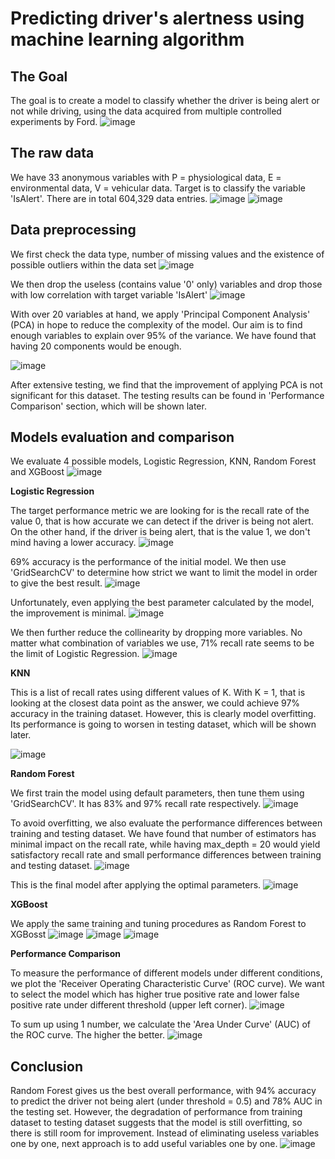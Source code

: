 # Predicting driver's alertness using machine learning algorithm

## **The Goal**

The goal is to create a model to classify whether the driver is being alert or not while driving, using the data acquired from multiple controlled experiments by Ford.
![image](https://user-images.githubusercontent.com/80243823/117619770-3fe93b00-b1a2-11eb-8c73-28a1f4d54795.png)


## **The raw data**
We have 33 anonymous variables with P = physiological data, E = environmental data, V = vehicular data. Target is to classify the variable 'IsAlert'. There are in total 604,329 data entries.
![image](https://user-images.githubusercontent.com/80243823/117620710-52b03f80-b1a3-11eb-9bbd-7177012d1a0f.png)
![image](https://user-images.githubusercontent.com/80243823/117620843-7a070c80-b1a3-11eb-880d-519c061b473b.png)


## **Data preprocessing**
We first check the data type, number of missing values and the existence of possible outliers within the data set
![image](https://user-images.githubusercontent.com/80243823/117621250-fd286280-b1a3-11eb-847f-f0c3362ba159.png)

We then drop the useless (contains value '0' only) variables and drop those with low correlation with target variable 'IsAlert'
![image](https://user-images.githubusercontent.com/80243823/117622110-de769b80-b1a4-11eb-92b2-ff048bf719a1.png)

With over 20 variables at hand, we apply 'Principal Component Analysis' (PCA) in hope to reduce the complexity of the model. Our aim is to find enough variables to explain over 95% of the variance. We have found that having 20 components would be enough.

![image](https://user-images.githubusercontent.com/80243823/117622786-9c018e80-b1a5-11eb-9c13-ad8f0d22551b.png)

After extensive testing, we find that the improvement of applying PCA is not significant for this dataset. The testing results can be found in 'Performance Comparison' section, which will be shown later.

## **Models evaluation and comparison**
We evaluate 4 possible models, Logistic Regression, KNN, Random Forest and XGBoost
![image](https://user-images.githubusercontent.com/80243823/117623836-dae41400-b1a6-11eb-89ae-5cdad32c018e.png)


**Logistic Regression**

The target performance metric we are looking for is the recall rate of the value 0, that is how accurate we can detect if the driver is being not alert.
On the other hand, if the driver is being alert, that is the value 1, we don't mind having a lower accuracy.
![image](https://user-images.githubusercontent.com/80243823/117625528-b0935600-b1a8-11eb-95ba-7b7cdc80b967.png)

69% accuracy is the performance of the initial model. We then use 'GridSearchCV' to determine how strict we want to limit the model in order to give the best result.
![image](https://user-images.githubusercontent.com/80243823/117626084-4f1fb700-b1a9-11eb-9dd7-e6992bcd25de.png)

Unfortunately, even applying the best parameter calculated by the model, the improvement is minimal.
![image](https://user-images.githubusercontent.com/80243823/117626137-6068c380-b1a9-11eb-81c3-994c39cf17c2.png)

We then further reduce the collinearity by dropping more variables. No matter what combination of variables we use, 71% recall rate seems to be the limit of Logistic Regression.
![image](https://user-images.githubusercontent.com/80243823/117626833-1d5b2000-b1aa-11eb-9d3d-0816f7bb5a4e.png)


**KNN**

This is a list of recall rates using different values of K. With K = 1, that is looking at the closest data point as the answer, we could achieve 97% accuracy in the training dataset. However, this is clearly model overfitting. Its performance is going to worsen in testing dataset, which will be shown later.

![image](https://user-images.githubusercontent.com/80243823/117629515-d1f64100-b1ac-11eb-9336-2fd8b29f6671.png)


**Random Forest**

We first train the model using default parameters, then tune them using 'GridSearchCV'. It has 83% and 97% recall rate respectively.
![image](https://user-images.githubusercontent.com/80243823/117629934-3dd8a980-b1ad-11eb-838f-513367796cff.png)

To avoid overfitting, we also evaluate the performance differences between training and testing dataset. We have found that number of estimators has minimal impact on the recall rate, while having max_depth = 20 would yield satisfactory recall rate and small performance differences between training and testing dataset.
![image](https://user-images.githubusercontent.com/80243823/117630243-9314bb00-b1ad-11eb-89be-1a4d07dc2f64.png)

This is the final model after applying the optimal parameters.
![image](https://user-images.githubusercontent.com/80243823/117631930-55189680-b1af-11eb-855a-197dc2a880b2.png)
  

**XGBoost**

We apply the same training and tuning procedures as Random Forest to XGBosst
![image](https://user-images.githubusercontent.com/80243823/117631322-b2f8ae80-b1ae-11eb-92dd-fa0c7fad0532.png)
![image](https://user-images.githubusercontent.com/80243823/117631758-23073480-b1af-11eb-8122-1954aaf06ca1.png)
![image](https://user-images.githubusercontent.com/80243823/117631865-3f0ad600-b1af-11eb-952f-5d2496786f38.png)

**Performance Comparison**

To measure the performance of different models under different conditions, we plot the 'Receiver Operating Characteristic Curve' (ROC curve). We want to select the model which has higher true positive rate and lower false positive rate under different threshold (upper left corner).
![image](https://user-images.githubusercontent.com/80243823/117632093-7c6f6380-b1af-11eb-8208-bc7cfeb7e690.png)

To sum up using 1 number, we calculate the 'Area Under Curve' (AUC) of the ROC curve. The higher the better.
![image](https://user-images.githubusercontent.com/80243823/117634946-fef92280-b1b1-11eb-98f4-6641495ea25e.png)


## **Conclusion**
Random Forest gives us the best overall performance, with 94% accuracy to predict the driver not being alert (under threshold = 0.5) and 78% AUC in the testing set.
However, the degradation of performance from training dataset to testing dataset suggests that the model is still overfitting, so there is still room for improvement. Instead of eliminating useless variables one by one, next approach is to add useful variables one by one.
![image](https://user-images.githubusercontent.com/80243823/117636337-49c76a00-b1b3-11eb-9fde-5a6f70670f58.png)
